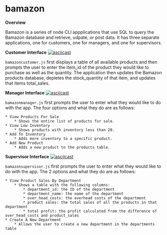 # bamazon


**Overview**

Bamazon is a series of node CLI appplications that use SQL to query the Bamazon database and retrieve, udpate, or post data. It has three separate applications, one for customers, one for managers, and one for supervisors.

**Customer Interface**
[![asciicast](https://asciinema.org/a/qRgIcruC87VMRQjuZYanJ2Tnf.png)](https://asciinema.org/a/qRgIcruC87VMRQjuZYanJ2Tnf)

`bamazoncustomer.js` first displays a table of all available products and then prompts the user to enter the item_id of the product they would like to purchase as well as the quantity. The application then updates the Bamazon products database, depletes the stock_quantity of that item, and updates that items total_sales.

**Manager Interface**
[![asciicast](https://asciinema.org/a/RgSe5E7SOs7a6A2UsIBiIJFtw.png)](https://asciinema.org/a/RgSe5E7SOs7a6A2UsIBiIJFtw)

`bamazonmanager.js` first prompts the user to enter what they would like to do with the app. The four options and what they do are as follows:

	* View Products For Sale
		* Shows the entire list of products for sale.
	* View Low Inventory
		* Shows products with inventory less than 20.
	* Add To Inventory
		* Adds more inventory to a specific product.
	* Add New Product
		* Adds a new product to the products table.

**Supervisor Interface**
[![asciicast](https://asciinema.org/a/RXNxrKD0PX6b2fUK1UmPjUVbx.png)](https://asciinema.org/a/RXNxrKD0PX6b2fUK1UmPjUVbx)

`bamazonsupervisor.js` first prompts the user to enter what they would like to do with the app. The 2 options and what they do are as follows:
	
	* View Product Sales By Department
		* Shows a table with the following columns:
			* department_id: the ID of the department
			* department_name: the name of the department
			* over_head_costs: the overhead costs of the department
			* product sales: the total sales of all the products in that department
			* total profit: the profit calculated from the difference of over_head_costs and product_sales
	* Create A New Department
		* Allows the user to create a new department in the departments table